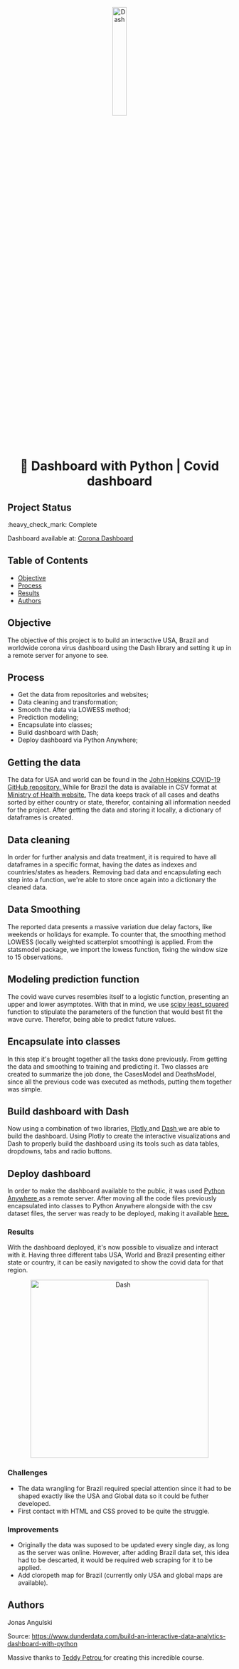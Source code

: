 

<p align="center"><img src="https://cdn-icons-png.flaticon.com/512/2782/2782066.png" alt="Dash" width="25%" border="0"><br /></p>


<h1 align="center"> 🧮 Dashboard with Python | Covid dashboard </h1>

## Project Status
<p>:heavy_check_mark: Complete<p>

<p> Dashboard available at: <a href="http://jonasangulski.pythonanywhere.com/" target="blank">Corona Dashboard </a> <p>

## Table of Contents 
- [Objective](#objective)
- [Process](#Process)
- [Results](#Results)
- [Authors](#Authors)

## Objective

The objective of this project is to build an interactive USA, Brazil and worldwide corona virus dashboard using the Dash library and setting it up in a remote server for anyone to see.

## Process
- Get the data from repositories and websites;
- Data cleaning and transformation;
- Smooth the data via LOWESS method;
- Prediction modeling;
- Encapsulate into classes;
- Build dashboard with Dash;
- Deploy dashboard via Python Anywhere;

## Getting the data
The data for USA and world can be found in the <a href="https://github.com/CSSEGISandData/COVID-19" target="blank"> John Hopkins COVID-19 GitHub repository. </a> While for Brazil the data is available in CSV format at <a href="https://covid.saude.gov.br/" target="blank"> Ministry of Health website.</a> The data keeps track of all cases and deaths sorted by either country or state, therefor, containing all information needed for the project. After getting the data and storing it locally, a dictionary of dataframes is created.

## Data cleaning
In order for further analysis and data treatment, it is required to have all dataframes in a specific format, having the dates as indexes and countries/states as headers. Removing bad data and encapsulating each step into a function, we're able to store once again into a dictionary the cleaned data.

## Data Smoothing
The reported data presents a massive variation due delay factors, like weekends or holidays for example. To counter that, the smoothing method LOWESS (locally weighted scatterplot smoothing) is applied. From the statsmodel package, we import the lowess function, fixing the window size to 15 observations.

## Modeling prediction function
The covid wave curves resembles itself to a logistic function, presenting an upper and lower asymptotes. With that in mind, we use <a href="https://docs.scipy.org/doc/scipy/reference/generated/scipy.optimize.least_squares.html" target="blank"> scipy least_squared </a> function to stipulate the parameters of the function that would best fit the wave curve. Therefor, being able to predict future values.

## Encapsulate into classes
In this step it's brought together all the tasks done previously. From getting the data and smoothing to training and predicting it. Two classes are created to summarize the job done, the CasesModel and DeathsModel, since all the previous code was executed as methods, putting them together was simple.

## Build dashboard with Dash
Now using a combination of two libraries, <a href="https://plotly.com/python/" target="blank"> Plotly </a> and <a href="https://dash.plotly.com/" target="blank"> Dash </a> we are able to build the dashboard. Using Plotly to create the interactive visualizations and Dash to properly build the dashboard using its tools such as data tables, dropdowns, tabs and radio buttons.

## Deploy dashboard
In order to make the dashboard available to the public, it was used <a href="https://www.pythonanywhere.com/" target="blank"> Python Anywhere </a> as a remote server. After moving all the code files previously encapsulated into classes to Python Anywhere alongside with the csv dataset files, the server was ready to be deployed, making it available <a href="https://www.pythonanywhere.com/" target="_blank"> here.</a>

### Results
With the dashboard deployed, it's now possible to visualize and interact with it. Having three different tabs USA, World and Brazil presenting either state or country, it can be easily navigated to show the covid data for that region.
<p align="center"><img src="/covid-dash/images/dash.JPG" alt="Dash" width="400" border="0"><br /></p>

### Challenges
- The data wrangling for Brazil required special attention since it had to be shaped exactly like the USA and Global data so it could be futher developed.
- First contact with HTML and CSS proved to be quite the struggle.

### Improvements
- Originally the data was suposed to be updated every single day, as long as the server was online. However, after adding Brazil data set, this idea had to be descarted, it would be required web scraping for it to be applied.
- Add cloropeth map for Brazil (currently only USA and global maps are available).

## Authors
<p>Jonas Angulski <p>

<p> Source: <a href="https://www.dunderdata.com/build-an-interactive-data-analytics-dashboard-with-python" target="blank"> https://www.dunderdata.com/build-an-interactive-data-analytics-dashboard-with-python </a>

<p> Massive thanks to <a href="https://www.linkedin.com/search/results/all/?heroEntityKey=urn%3Ali%3Afsd_profile%3AACoAAA3JtjYBeWjRHBALMHl65mUWUw4ZzK2_aOM&keywords=teddy%20petrou&origin=RICH_QUERY_SUGGESTION&position=0&searchId=3292a591-d233-414d-bf2a-2af3d55dd094&sid=tN7" target="blank"> Teddy Petrou </a> for creating this incredible course.
  

  
  

